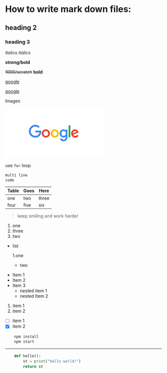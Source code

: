 # How to write mark down files:
<!-- for headings -->
## heading 2
### heading 3

<!--for italics-->
_italics_
*italics*

<!--for strong-->
**strong/bold**

<!--to scratch the text-->
~~1000/scratch~~ **bold**

<!--links-->
[google](https://www.google.com)

[google](https://www.google.com "google")

<!--to provide images-->
Images

![google](google.png)


<!--to provide code-->
use `for` loop

<!--multi line code-->
```
multi line 
code
```

<!--for creating table-->

|Table |Goes |Here |
|--- |--- |--- |
|one |two |three|
|four |five |six |

<!--for quotes-->
>keep smiling and work harder

<!--points with numbering-->
1. one
2. three
1. two

<!--points with UL-->
- list

	1.one
	- two

* Item 1
* Item 2
* Item 3
	* nested item 1
	* nested Item 2
	
<!--OL-->
1. item 1
2. item 2

<!--check boxes-->
- [ ] item 1
- [x] item 2

<!--code stuff-->

```bash
	npm install
	npm start
```

---

```python
	def hello():
		st = print("hello world!")
		return st
```
